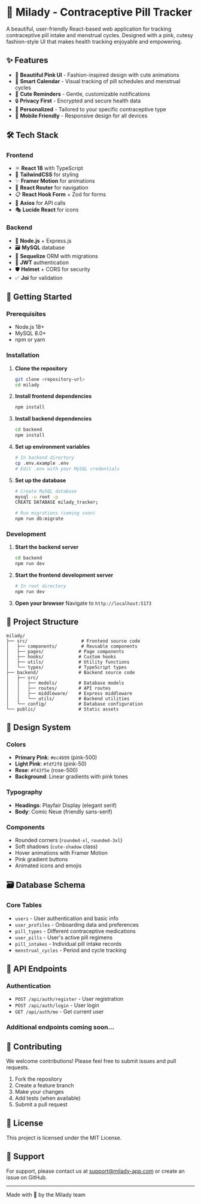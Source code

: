 # 💖 Milady - Contraceptive Pill Tracker

A beautiful, user-friendly React-based web application for tracking contraceptive pill intake and menstrual cycles. Designed with a pink, cutesy fashion-style UI that makes health tracking enjoyable and empowering.

## ✨ Features

- 🌸 **Beautiful Pink UI** - Fashion-inspired design with cute animations
- 📅 **Smart Calendar** - Visual tracking of pill schedules and menstrual cycles
- 🔔 **Cute Reminders** - Gentle, customizable notifications
- 🔒 **Privacy First** - Encrypted and secure health data
- 💝 **Personalized** - Tailored to your specific contraceptive type
- 📱 **Mobile Friendly** - Responsive design for all devices

## 🛠️ Tech Stack

### Frontend
- ⚛️ **React 18** with TypeScript
- 🎨 **TailwindCSS** for styling
- ✨ **Framer Motion** for animations
- 🧭 **React Router** for navigation
- 📋 **React Hook Form** + Zod for forms
- 🎯 **Axios** for API calls
- 🎭 **Lucide React** for icons

### Backend
- 🚀 **Node.js** + Express.js
- 🗃️ **MySQL** database
- 🔄 **Sequelize** ORM with migrations
- 🔐 **JWT** authentication
- 🛡️ **Helmet** + CORS for security
- ✅ **Joi** for validation

## 🚀 Getting Started

### Prerequisites
- Node.js 18+ 
- MySQL 8.0+
- npm or yarn

### Installation

1. **Clone the repository**
   ```bash
   git clone <repository-url>
   cd milady
   ```

2. **Install frontend dependencies**
   ```bash
   npm install
   ```

3. **Install backend dependencies**
   ```bash
   cd backend
   npm install
   ```

4. **Set up environment variables**
   ```bash
   # In backend directory
   cp .env.example .env
   # Edit .env with your MySQL credentials
   ```

5. **Set up the database**
   ```bash
   # Create MySQL database
   mysql -u root -p
   CREATE DATABASE milady_tracker;
   
   # Run migrations (coming soon)
   npm run db:migrate
   ```

### Development

1. **Start the backend server**
   ```bash
   cd backend
   npm run dev
   ```

2. **Start the frontend development server**
   ```bash
   # In root directory
   npm run dev
   ```

3. **Open your browser**
   Navigate to `http://localhost:5173`

## 📁 Project Structure

```
milady/
├── src/                    # Frontend source code
│   ├── components/         # Reusable components
│   ├── pages/             # Page components
│   ├── hooks/             # Custom hooks
│   ├── utils/             # Utility functions
│   └── types/             # TypeScript types
├── backend/               # Backend source code
│   ├── src/
│   │   ├── models/        # Database models
│   │   ├── routes/        # API routes
│   │   ├── middleware/    # Express middleware
│   │   └── utils/         # Backend utilities
│   └── config/            # Database configuration
└── public/                # Static assets
```

## 🎨 Design System

### Colors
- **Primary Pink**: `#ec4899` (pink-500)
- **Light Pink**: `#fdf2f8` (pink-50)
- **Rose**: `#f43f5e` (rose-500)
- **Background**: Linear gradients with pink tones

### Typography
- **Headings**: Playfair Display (elegant serif)
- **Body**: Comic Neue (friendly sans-serif)

### Components
- Rounded corners (`rounded-xl`, `rounded-3xl`)
- Soft shadows (`cute-shadow` class)
- Hover animations with Framer Motion
- Pink gradient buttons
- Animated icons and emojis

## 🗃️ Database Schema

### Core Tables
- `users` - User authentication and basic info
- `user_profiles` - Onboarding data and preferences
- `pill_types` - Different contraceptive medications
- `user_pills` - User's active pill regimens
- `pill_intakes` - Individual pill intake records
- `menstrual_cycles` - Period and cycle tracking

## 🔐 API Endpoints

### Authentication
- `POST /api/auth/register` - User registration
- `POST /api/auth/login` - User login
- `GET /api/auth/me` - Get current user

### Additional endpoints coming soon...

## 🤝 Contributing

We welcome contributions! Please feel free to submit issues and pull requests.

1. Fork the repository
2. Create a feature branch
3. Make your changes
4. Add tests (when available)
5. Submit a pull request

## 📝 License

This project is licensed under the MIT License.

## 💌 Support

For support, please contact us at support@milady-app.com or create an issue on GitHub.

---

Made with 💖 by the Milady team
